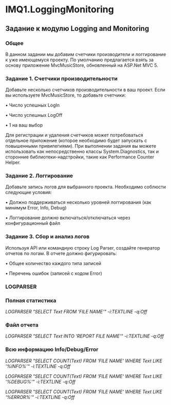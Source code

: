 # IMQ1.LoggingMonitoring

## Задание к модулю Logging and Monitoring
### Общее
В данном задании мы добавим счетчики производители и логгирование к уже имеющемуся проекту. По умолчанию предлагается взять за основу приложение MvcMusicStore, обновленный на ASP.Net MVC 5.

### Задание 1. Счетчики производительности
Добавьте несколько счетчиков производительности в ваш проект.
Если вы используете MvcMusicStore, то добавьте счетчики:

•	Число успешных LogIn 

•	Число успешных LogOff

•	1 на ваш выбор

Для регистрации и удаления счетчиков может потребоваться отдельное приложение (которое необходимо будет запускать с повышенными привилегиями).
При выполнении задания вы можете использовать как непосредственно классы System.Diagnostics, так и сторонние библиотеки-надстройки, такие как Performance Counter Helper.

### Задание 2. Логгирование
Добавьте запись логов для выбранного проекта. Необходимо соблюсти следующие условия:

•	Должно поддерживаться несколько уровней логгирования (как минимум Error, Info, Debug)

•	Логгирование должно включаться/отключаться через конфигурационный файл

### Задание 3. Сбор и анализ логов

Используя API или командную строку Log Parser, создайте генератор отчетов по логам. В отчете должно фигурировать:

•	Общее количество каждого типа записей

•	Перечень ошибок (записей с кодом Error)

### LOGPARSER
### Полная статистика
*LOGPARSER "SELECT Text FROM 'FILE NAME'" -i:TEXTLINE -q:Off*
### Файл отчета
*LOGPARSER "SELECT Text INTO 'REPORT FILE NAME'" -i:TEXTLINE -q:Off*
### Всю информацию Info/Debug/Error
*LOGPARSER "SELECT COUNT(Text) FROM 'FILE NAME' WHERE Text LIKE '%INFO%'" -i:TEXTLINE -q:Off*

*LOGPARSER "SELECT COUNT(Text) FROM 'FILE NAME' WHERE Text LIKE '%DEBUG%'" -i:TEXTLINE -q:Off*

*LOGPARSER "SELECT COUNT(Text) FROM 'FILE NAME' WHERE Text LIKE '%ERROR%'" -i:TEXTLINE -q:Off*
